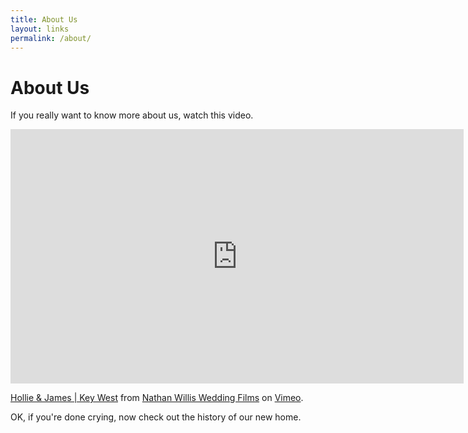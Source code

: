 ```yaml
---
title: About Us
layout: links
permalink: /about/
---
```


# About Us

If you really want to know more about us, watch this video.

<iframe src="https://player.vimeo.com/video/121183191" width="725" height="407" frameborder="0" webkitallowfullscreen mozallowfullscreen allowfullscreen></iframe> <p><a href="https://vimeo.com/121183191">Hollie &amp; James | Key West</a> from <a href="https://vimeo.com/nathanwillisweddingfilms">Nathan Willis Wedding Films</a> on <a href="https://vimeo.com">Vimeo</a>.</p>

OK, if you're done crying, now check out the history of our new home.
